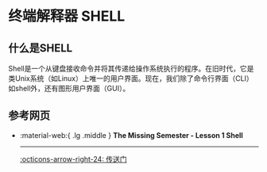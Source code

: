 # 终端解释器 SHELL

## 什么是SHELL

Shell是一个从键盘接收命令并将其传递给操作系统执行的程序。在旧时代，它是类Unix系统（如Linux）上唯一的用户界面。现在，我们除了命令行界面（CLI）如shell外，还有图形用户界面（GUI）。

## 参考网页

<div class="grid cards" markdown>

-  :material-web:{ .lg .middle } __The Missing Semester - Lesson 1 Shell__

    ---

    [:octicons-arrow-right-24: <a href="https://missing-semester-cn.github.io/2020/course-shell/" target="_blank"> 传送门 </a>](#)

</div>